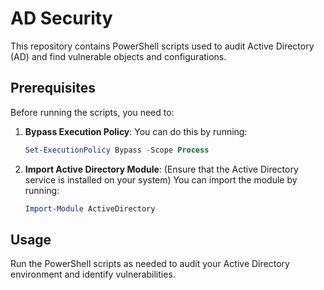 # AD Security

This repository contains PowerShell scripts used to audit Active Directory (AD) and find vulnerable objects and configurations.

## Prerequisites

Before running the scripts, you need to:

1. **Bypass Execution Policy**: You can do this by running:
   ```powershell
   Set-ExecutionPolicy Bypass -Scope Process
2. **Import Active Directory Module**: (Ensure that the Active Directory service is installed on your system) You can import the module by running:
   ```powershell
   Import-Module ActiveDirectory

## Usage
Run the PowerShell scripts as needed to audit your Active Directory environment and identify vulnerabilities.
